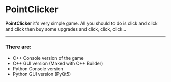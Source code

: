 # PointClicker
<p><strong>PointClicker</strong> it's very simple game. All you should to do is 
click and click and click then buy some upgrades and click, click, click...</p>
<hr>
<h3>There are:</h3>
<ul>
  <li>C++ Console version of the game</li>
  <li>C++ GUI version (Maked with C++ Builder)</li>
  <li>Python Console version</li>
  <li>Python GUI version (PyQt5)</li>
</ul>
